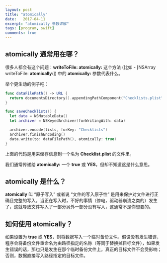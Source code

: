 ```yaml
---
layout: post
title: "atomically"
date:   2017-04-11
excerpt: "atomically 参数详解"
tags: [program, swift]
comments: true
---
```


## atomically 通常用在哪？

很多人都会有这个问题：**writeToFile: atomically:** 这个方法 (比如 - [NSArray writeToFile: **atomically:**]) 中的 **atomically:** 参数代表什么。

举个更生动的例子吧：

```swift
func dataFilePath() -> URL { 
  return documentsDirectory().appendingPathComponent("Checklists.plist")
}

func saveChecklists() {
  let data = NSMutableData() 
  let archiver = NSKeyedArchiver(forWritingWith: data)

  archiver.encode(lists, forKey: "Checklists")
  archiver.finishEncoding()
  data.write(to: dataFilePath(), atomically: true)
}
```

上面的代码是用来储存信息到一个名为 **Checklist.plist** 的文件里。

我们通常传递给 **atomically:** 一个 **true** 或 **YES**，但却不知道这是什么意思。

## atomically 是什么？

**atomically** 叫 “原子写入” 或者说 “文件的写入原子性” 是用来保护对文件进行正确且完整的写入。当正在写入时，不好的事情（停电，驱动器崩溃之类的）发生了，这就导致文件写入了一部分另外一部分没有写入，这通常不是你想要的。

## 如何使用 atomically？

如果设置为 **true** 或 **YES**，则将数据写入一个临时备份文件。假设没有发生错误，程序会将备份文件重命名为由路径指定的名称（等同于替换掉目标文件），如果发生错误的话，那也只是发生在那个临时备份文件上，真正的目标文件不会受影响；否则，数据直接写入路径指定的目标文件。